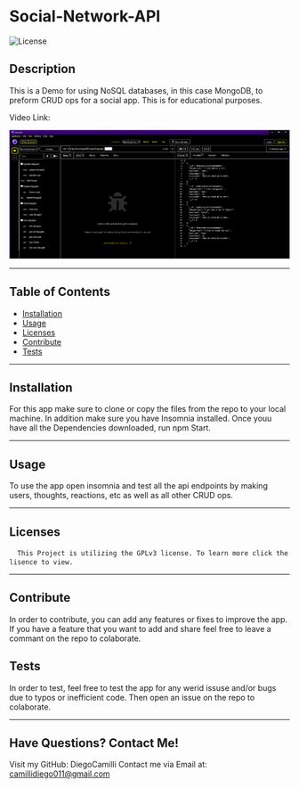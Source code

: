 # Social-Network-API
  ![License](https://img.shields.io/badge/license-GPLv3-blue)
  ## Description
  This is a Demo for using NoSQL databases, in this case MongoDB, to preform CRUD ops for a social app. This is for educational purposes.

  Video Link: 
  
  ![app view](./images/Screenshot%20(219).png)
___
  ## Table of Contents
  * [Installation](#installation)
  * [Usage](#usage)
  * [Licenses](#licenses)
  * [Contribute](#contribute)
  * [Tests](#tests)
  ___
  ## Installation
  For this app make sure to clone or copy the files from the repo to your local machine. In addition make sure you have Insomnia installed. Once youu have all the Dependencies downloaded, run npm Start.
  ___
  ## Usage
  To use the app open insomnia and test all the api endpoints by making users, thoughts, reactions, etc as well as all other CRUD ops.
  ___
  ## Licenses
  
      This Project is utilizing the GPLv3 license. To learn more click the lisence to view.
  ___
  ## Contribute
  In order to contribute, you can add any features or fixes to improve the app. If you have a feature that you want to add and share feel free to leave a commant on the repo to colaborate.
  ## Tests
  In order to test, feel free to test the app for any werid issuse and/or bugs due to typos or inefficient code. Then open an issue on the repo to colaborate.
  ___
  ## Have Questions? Contact Me!
  
  Visit my GitHub: DiegoCamilli
  Contact me via Email at: camillidiego011@gmail.com